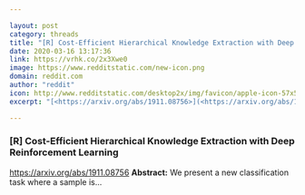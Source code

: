 ```yaml
---

layout: post
category: threads
title: "[R] Cost-Efficient Hierarchical Knowledge Extraction with Deep Reinforcement Learning"
date: 2020-03-16 13:17:36
link: https://vrhk.co/2x3Xwe0
image: https://www.redditstatic.com/new-icon.png
domain: reddit.com
author: "reddit"
icon: http://www.redditstatic.com/desktop2x/img/favicon/apple-icon-57x57.png
excerpt: "[<https://arxiv.org/abs/1911.08756>](<https://arxiv.org/abs/1911.08756>) **Abstract:** We present a new classification task where a sample is..."

---
```


### [R] Cost-Efficient Hierarchical Knowledge Extraction with Deep Reinforcement Learning

[<https://arxiv.org/abs/1911.08756>](<https://arxiv.org/abs/1911.08756>) **Abstract:** We present a new classification task where a sample is...